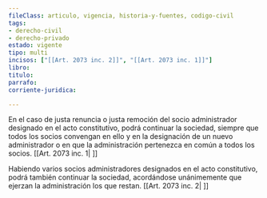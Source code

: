 ```yaml
---
fileClass: articulo, vigencia, historia-y-fuentes, codigo-civil
tags:
- derecho-civil
- derecho-privado
estado: vigente
tipo: multi
incisos: ["[[Art. 2073 inc. 2]]", "[[Art. 2073 inc. 1]]"]
libro:
titulo:
parrafo:
corriente-juridica:

---
```

En el caso de justa renuncia o justa remoción del socio administrador designado en el acto constitutivo, podrá continuar la sociedad, siempre que todos los socios convengan en ello y en la designación de un nuevo administrador o en que la administración pertenezca en común a todos los socios. [[Art. 2073 inc. 1| ]]

Habiendo varios socios administradores designados en el acto constitutivo, podrá también continuar la sociedad, acordándose unánimemente que ejerzan la administración los que restan. [[Art. 2073 inc. 2| ]]